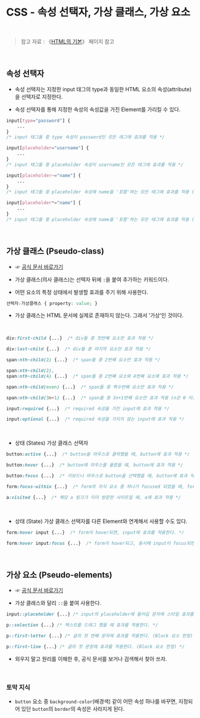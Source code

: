 # CSS - 속성 선택자, 가상 클래스, 가상 요소

<br/>

>  참고 자료 : 《<a href="https://github.com/SangYoonLee1231/TIL/blob/main/HTML%20%26%20CSS/html_basic_concept.md">HTML의 기본</a>》 페이지 참고

<br/>

## 속성 선택자

* 속성 선택자는 지정한 input 태그의 type과 동일한 HTML 요소의 속성(attribute)을 선택자로 지정한다.

* 속성 선택자를 통해 지정한 속성의 속성값을 가진 Element를 가리킬 수 있다.

```css
input[type="password"] {
    ...
}
/* input 태그들 중 type 속성이 password인 모든 태그에 효과를 적용 */
```
```css
input[placeholder="username"] {
    ...
}
/* input 태그들 중 placeholder 속성이 username인 모든 태그에 효과를 적용 */
```
```css
input[placeholder~="name"] {
    ...
}
/* input 태그들 중 placeholder 속성에 name을 '포함'하는 모든 태그에 효과를 적용 (단, name의 앞뒤에 '공백'이 반드시 있어야 한다.) */
```
```css
input[placeholder*="name"] {
    ...
}
/* input 태그들 중 placeholder 속성에 name을 '포함'하는 모든 태그에 효과를 적용 (단, name의 앞뒤에 '공백'이 없어도 된다.) */
```

<br/>

## 가상 클래스 (Pseudo-class)

* ☞ <a href="https://developer.mozilla.org/ko/docs/Web/CSS/Pseudo-classes">공식 문서 바로가기</a>

* 가상 클래스(의사 클래스)는 선택자 뒤에 <code>:</code>을 붙여 추가하는 키워드이다.

* 어떤 요소의 특정 상태에서 발생할 효과를 주기 위해 사용한다.

```css
선택자:가상클래스 { property: value; }
```

* 가상 클래스는 HTML 문서에 실제로 존재하지 않는다. 그래서 '가상'인 것이다.

<br/>

```css
div:first-child {...}  /* div들 중 첫번째 요소만 효과 적용 */

div:last-child {...}  /* div들 중 마지막 요소만 효과 적용 */

span:nth-child(2) {...}  /* span들 중 2번째 요소만 효과 적용 */

span:nth-child(2),
span:nth-child(4) {...}  /* span들 중 2번째 요소와 4번째 요소에 효과 적용 */

span:nth-child(even) {...}  /* span들 중 짝수번째 요소만 효과 적용 */

span:nth-child(3n+1) {...}  /* span들 중 3n+1번째 요소만 효과 적용 (n은 0 이상의 정수) */
```

```css
input:required {...}  /* required 속성을 가진 input에 효과 적용 */

input:optional {...}  /* required 속성을 가지지 않는 input에 효과 적용 */
```

<br/>

* 상태 (States) 가상 클래스 선택자

```css
button:active {...}  /* button을 마우스로 클락했을 때, button에 효과 적용 */

button:hover {...}  /* button에 마우스를 올렸을 때, button에 효과 적용 */

button:focus {...}  /* 키보드나 마우스로 button을 선택했을 때, button에 효과 적용 */

form:focus-within {...}  /* form의 자식 요소 중 하나가 focused 되었을 때, form에 효과 적용 */

a:visited {...}  /* 해당 a 링크가 이미 방문한 사이트일 때, a에 효과 적용 */
```

<br/>

* 상태 (State) 가상 클래스 선택자를 다른 Element와 연계해서 사용할 수도 있다.

```css
form:hover input {...}  /* form이 hover되면, input에 효과를 적용한다. */

form:hover input:focus {...}  /* form이 hover되고, 동시에 input이 focus되면, input에 효과를 적용한다. */
```

<br/>

## 가상 요소 (Pseudo-elements)

* ☞ <a href="https://developer.mozilla.org/ko/docs/Web/CSS/Pseudo-elements">공식 문서 바로가기</a>

* 가상 클래스와 달리 <code>::</code>을 붙여 사용한다.

```css
input::placeholder {...} /* input의 placeholder에 들어길 문자에 스타일 효과를 적용한다. */

p::selection {...} /* 택스트를 드래그 했을 때 효과를 적용한다. */

p::first-letter {...} /* 글의 첫 번째 문자에 효과를 적용한다. (Block 요소 한정) */

p::first-line {...} /* 글의 첫 문장에 효과를 적용한다. (Block 요소 한정) */
```

* 외우지 말고 원리를 이해한 후, 공식 문서를 보거나 검색해서 찾아 쓰자.

<br/>

### 토막 지식

* <code>button</code> 요소 중 <code>background-color</code>(배경색) 같이 어떤 속성 하나를 바꾸면, 지정되어 있던 <code>button</code>의 <code>border</code>의 속성은 사라지게 된다.